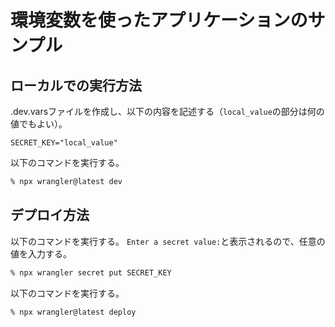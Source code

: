 # 環境変数を使ったアプリケーションのサンプル
## ローカルでの実行方法
.dev.varsファイルを作成し、以下の内容を記述する（`local_value`の部分は何の値でもよい）。

```
SECRET_KEY="local_value"
```

以下のコマンドを実行する。

```bash
% npx wrangler@latest dev
```

## デプロイ方法
以下のコマンドを実行する。
`Enter a secret value:`と表示されるので、任意の値を入力する。

```bash
% npx wrangler secret put SECRET_KEY
```

以下のコマンドを実行する。

```bash
% npx wrangler@latest deploy
```
